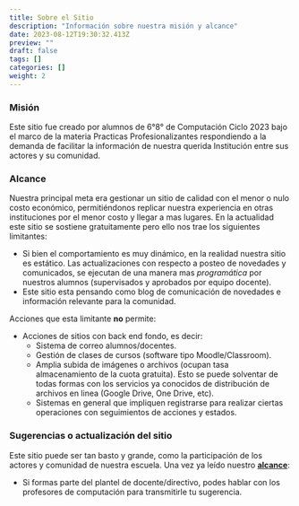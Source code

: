 ```yaml
---
title: Sobre el Sitio
description: "Información sobre nuestra misión y alcance"
date: 2023-08-12T19:30:32.413Z
preview: ""
draft: false
tags: []
categories: []
weight: 2
---
```

### Misión

Este sitio fue creado por alumnos de 6°8° de Computación Ciclo 2023 bajo el marco de la materia Practicas Profesionalizantes respondiendo a la demanda de facilitar la información de nuestra querida Institución entre sus actores y su comunidad.

### Alcance

Nuestra principal meta era gestionar un sitio de calidad con el menor o nulo costo económico, permitiéndonos replicar nuestra experiencia en otras instituciones por el menor costo y llegar a mas lugares.
En la actualidad este sitio se sostiene gratuitamente pero ello nos trae los siguientes limitantes:
- Si bien el comportamiento es muy dinámico, en la realidad nuestra sitio es estático. Las actualizaciones con respecto a posteo de novedades y comunicados, se ejecutan de una manera mas _programática_ por nuestros alumnos (supervisados y aprobados por equipo docente).
- Este sitio esta pensando como blog de comunicación de novedades e información relevante para la comunidad.

Acciones que esta limitante **no** permite:
- Acciones de sitios con back end fondo, es decir:
    - Sistema de correo alumnos/docentes.
    - Gestión de clases de cursos (software tipo Moodle/Classroom).
    - Amplia subida de imágenes o archivos (ocupan tasa almacenamiento de la cuota gratuita). Esto se puede solventar de todas formas con los servicios ya conocidos de distribución de archivos en linea (Google Drive, One Drive, etc).
    - Sistemas en general que impliquen registrarse para realizar ciertas operaciones con seguimientos de acciones y estados.

### Sugerencias o actualización del sitio

Este sitio puede ser tan basto y grande, como la participación de los actores y comunidad de nuestra escuela. Una vez ya leído nuestro **[alcance](#Alcance)**:
- Si formas parte del plantel de docente/directivo, podes hablar con los profesores de computación para transmitirle tu sugerencia.

